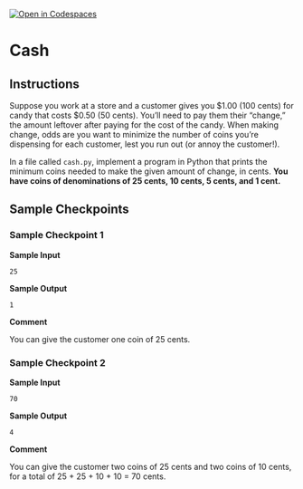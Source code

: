 [![Open in Codespaces](https://classroom.github.com/assets/launch-codespace-2972f46106e565e64193e422d61a12cf1da4916b45550586e14ef0a7c637dd04.svg)](https://classroom.github.com/open-in-codespaces?assignment_repo_id=18413298)
# Cash

## Instructions

Suppose you work at a store and a customer gives you $1.00 (100 cents) for candy that costs $0.50 (50 cents). You’ll need to pay them their “change,” the amount leftover after paying for the cost of the candy. When making change, odds are you want to minimize the number of coins you’re dispensing for each customer, lest you run out (or annoy the customer!).

In a file called `cash.py`, implement a program in Python that prints the minimum coins needed to make the given amount of change, in cents. **You have coins of denominations of 25 cents, 10 cents, 5 cents, and 1 cent.**

## Sample Checkpoints

### Sample Checkpoint 1

**Sample Input**

```
25
```

**Sample Output**

```
1
```

**Comment**

You can give the customer one coin of 25 cents.

### Sample Checkpoint 2

**Sample Input**

```
70
```

**Sample Output**

```
4
```

**Comment**

You can give the customer two coins of 25 cents and two coins of 10 cents, for a total of 25 + 25 + 10 + 10 = 70 cents.
